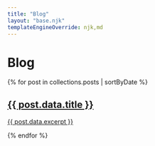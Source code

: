 ```yaml
---
title: "Blog"
layout: "base.njk"
templateEngineOverride: njk,md
---
```


# Blog

{% for post in collections.posts | sortByDate %}

  <div class="mb-8 -mx-2 p-2 rounded-md transition-colors duration-300 hover:bg-gray-700">
    <a href="{{ post.url }}">
      <h2>{{ post.data.title }}</h2>
      <p>{{ post.data.excerpt }}</p>
    </a>
  </div>
{% endfor %}
